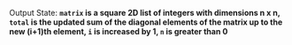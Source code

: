 Output State: **`matrix` is a square 2D list of integers with dimensions n x n, `total` is the updated sum of the diagonal elements of the matrix up to the new (i+1)th element, `i` is increased by 1, `n` is greater than 0**